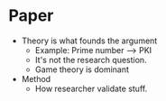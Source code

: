 # Paper

- Theory is what founds the argument
    - Example: Prime number --> PKI
    - It's not the research question.
    - Game theory is dominant
- Method
    - How researcher validate stuff.